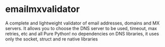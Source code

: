 # emailmxvalidator
A complete and lightweight validator of email addresses, domains and MX servers. It allows you to choose the DNS server to be used, timeout, max retries, etc and all Pure Python! no dependencies on DNS libraries, it uses only the socket, struct and re native libraries
